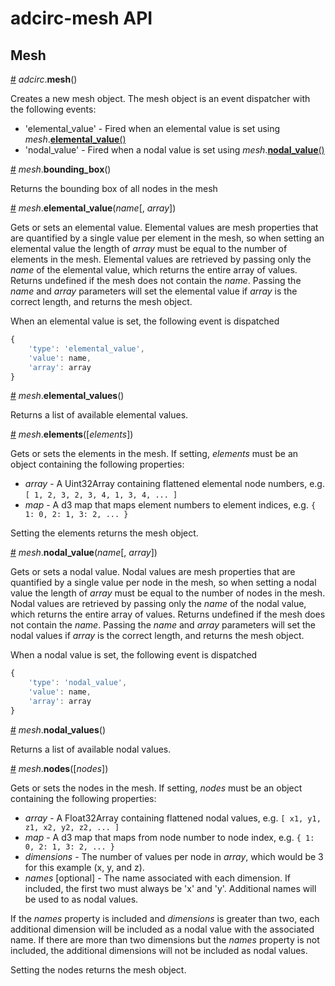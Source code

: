 # adcirc-mesh API

## Mesh

<a name="adcirc-mesh" href="#adcirc-mesh">#</a> *adcirc*.**mesh**()

Creates a new mesh object. The mesh object is an event dispatcher with the following events:

* 'elemental_value' - Fired when an elemental value is set using *mesh*.<a href="#mesh-elemental-value">**elemental_value**()</a>
* 'nodal_value' - Fired when a nodal value is set using *mesh*.<a href="#mesh-nodal-value">**nodal_value**()</a>

<a name="mesh-bounding-box" href="#mesh-bounding-box">#</a> *mesh*.**bounding_box**()

Returns the bounding box of all nodes in the mesh

<a name="mesh-elemental-value" href="#mesh-elemental-value">#</a> *mesh*.**elemental_value**(*name*[, *array*])

Gets or sets an elemental value. Elemental values are mesh properties that are quantified by a single value per element in the mesh, so when setting an elemental value the length of *array* must be equal to the number of elements in the mesh. Elemental values are retrieved by passing only the *name* of the elemental value, which returns the entire array of values. Returns undefined if the mesh does not contain the *name*. Passing the *name* and *array* parameters will set the elemental value if *array* is the correct length, and returns the mesh object.

When an elemental value is set, the following event is dispatched

```javascript
{
    'type': 'elemental_value',
    'value': name,
    'array': array
}
```

<a name="mesh-elemental-values" href="#mesh-elemental-values">#</a> *mesh*.**elemental_values**()

Returns a list of available elemental values.

<a name="mesh-elements" href="#mesh-elements">#</a> *mesh*.**elements**([*elements*])

Gets or sets the elements in the mesh. If setting, *elements* must be an object containing the following properties:

* *array* - A Uint32Array containing flattened elemental node numbers, e.g. `[ 1, 2, 3, 2, 3, 4, 1, 3, 4, ... ]`
* *map* - A d3 map that maps element numbers to element indices, e.g. `{ 1: 0, 2: 1, 3: 2, ... }`

Setting the elements returns the mesh object.

<a name="mesh-nodal-value" href="#mesh-nodal-value">#</a> *mesh*.**nodal_value**(*name*[, *array*])

Gets or sets a nodal value. Nodal values are mesh properties that are quantified by a single value per node in the mesh, so when setting a nodal value the length of *array* must be equal to the number of nodes in the mesh. Nodal values are retrieved by passing only the *name* of the nodal value, which returns the entire array of values. Returns undefined if the mesh does not contain the *name*. Passing the *name* and *array* parameters will set the nodal values if *array* is the correct length, and returns the mesh object.

When a nodal value is set, the following event is dispatched

```javascript
{
    'type': 'nodal_value',
    'value': name,
    'array': array
}
```

<a name="mesh-nodal-values" href="#mesh-nodal-values">#</a> *mesh*.**nodal_values**()

Returns a list of available nodal values.

<a name="mesh-nodes" href="#mesh-nodes">#</a> *mesh*.**nodes**([*nodes*])

Gets or sets the nodes in the mesh. If setting, *nodes* must be an object containing the following properties:

* *array* - A Float32Array containing flattened nodal values, e.g. `[ x1, y1, z1, x2, y2, z2, ... ]`
* *map* - A d3 map that maps from node number to node index, e.g. `{ 1: 0, 2: 1, 3: 2, ... }`
* *dimensions* - The number of values per node in *array*, which would be 3 for this example (x, y, and z).
* *names* [optional] - The name associated with each dimension. If included, the first two must always be 'x' and 'y'. Additional names will be used to as nodal values.

If the *names* property is included and *dimensions* is greater than two, each additional dimension will be included as a nodal value with the associated name. If there are more than two dimensions but the *names* property is not included, the additional dimensions will not be included as nodal values.

Setting the nodes returns the mesh object.